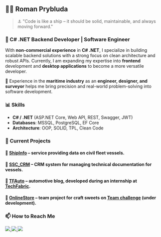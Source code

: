 ## 👨‍💻 **Roman Prybluda**
> ⚓ "Code is like a ship – it should be solid, maintainable, and always moving forward."
### 🚀 C# .NET Backend Developer | Software Engineer

With **non-commercial experience** in **C# .NET**, I specialize in building scalable backend solutions with a strong focus on clean architecture and robust APIs. Currently, I am expanding my expertise into **frontend** development and **desktop applications** to become a more versatile developer.

🔹 Experience in the **maritime industry** as an **engineer, designer, and surveyor** helps me bring precision and real-world problem-solving into software development.  

### 📊 **Skills**
- **C# / .NET** (ASP.NET Core, Web API, REST, Swagger, JWT)  
- **Databases**: MSSQL, PostgreSQL, EF Core  
- **Architecture**: OOP, SOLID, TPL, Clean Code

### 🌟 **Current Projects**
#### 🚢 **[ShipInfo](https://github.com/RomanPrybluda/ShipInfo)** – service providing data on **civil fleet vessels**.  

#### 📑 **[SSC_CRM](https://github.com/RomanPrybluda/SSC_CRM)** – CRM system for managing **technical documentation** for vessels.  

#### 🚗 **[TFAuto](https://github.com/RomanPrybluda/TFAuto)** – automotive blog, developed during an internship at [TechFabric](https://www.techfabric.com/).  

#### 🍫 **[OnlineStore](https://github.com/RomanPrybluda/OnlineStore)** – team project for **craft sweets** on [Team challenge](https://teamchallenge.io/) (under development).  

### 📫 **How to Reach Me**  
<p align="left">
  <a href="https://www.linkedin.com/in/romanprybluda/">
    <img src="https://img.shields.io/badge/LinkedIn-0077B5?style=for-the-badge&logo=linkedin&logoColor=white"/>
  </a>
  <a href="mailto:r.prybluda.dev@gmail.com">
    <img src="https://img.shields.io/badge/Gmail-D14836?style=for-the-badge&logo=gmail&logoColor=white"/>
  </a>
  <a href="https://t.me/RPrybluda">
    <img src="https://img.shields.io/badge/Telegram-26A5E4?style=for-the-badge&logo=telegram&logoColor=white"/>
  </a>
</p>

